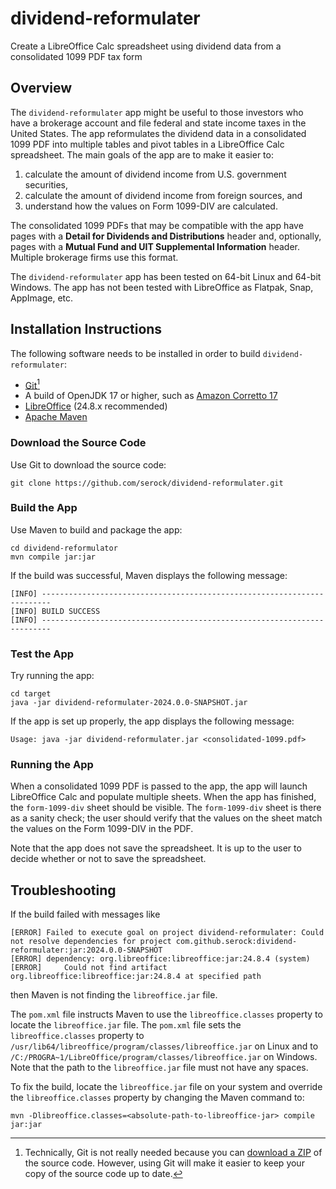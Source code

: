 # dividend-reformulater
Create a LibreOffice Calc spreadsheet using dividend data from a consolidated 1099 PDF tax form

## Overview
The `dividend-reformulater` app might be useful to those investors who have a brokerage account and file federal and state income taxes in the United States.
The app reformulates the dividend data in a consolidated 1099 PDF into multiple tables and pivot tables in a LibreOffice Calc spreadsheet.
The main goals of the app are to make it easier to:

1. calculate the amount of dividend income from U.S. government securities,
2. calculate the amount of dividend income from foreign sources, and
3. understand how the values on Form 1099-DIV are calculated.

The consolidated 1099 PDFs that may be compatible with the app have pages with a **Detail for Dividends and Distributions**
header and, optionally, pages with a **Mutual Fund and UIT Supplemental Information** header.
Multiple brokerage firms use this format.

The `dividend-reformulater` app has been tested on 64-bit Linux and 64-bit Windows.
The app has not been tested with LibreOffice as Flatpak, Snap, AppImage, etc.

## Installation Instructions
The following software needs to be installed in order to build `dividend-reformulater`:

* [Git](https://git-scm.com/downloads)[^1]
* A build of OpenJDK 17 or higher, such as [Amazon Corretto 17](https://aws.amazon.com/corretto/)
* [LibreOffice](https://www.libreoffice.org/download/download-libreoffice/) (24.8.x recommended)
* [Apache Maven](https://maven.apache.org/)

### Download the Source Code
Use Git to download the source code:

```Shell
git clone https://github.com/serock/dividend-reformulater.git
```

### Build the App
Use Maven to build and package the app:

```Shell
cd dividend-reformulator
mvn compile jar:jar
```

If the build was successful, Maven displays the following message:

```
[INFO] ------------------------------------------------------------------------
[INFO] BUILD SUCCESS
[INFO] ------------------------------------------------------------------------
```

### Test the App
Try running the app:

```Shell
cd target
java -jar dividend-reformulater-2024.0.0-SNAPSHOT.jar
```

If the app is set up properly, the app displays the following message:

```
Usage: java -jar dividend-reformulater.jar <consolidated-1099.pdf>
```

### Running the App

When a consolidated 1099 PDF is passed to the app, the app will launch LibreOffice Calc and populate multiple sheets.
When the app has finished, the `form-1099-div` sheet should be visible.
The `form-1099-div` sheet is there as a sanity check;
the user should verify that the values on the sheet match the values on the Form 1099-DIV in the PDF.

Note that the app does not save the spreadsheet. It is up to the user to decide whether or not to save the spreadsheet.

## Troubleshooting

If the build failed with messages like

```
[ERROR] Failed to execute goal on project dividend-reformulater: Could not resolve dependencies for project com.github.serock:dividend-reformulater:jar:2024.0.0-SNAPSHOT
[ERROR] dependency: org.libreoffice:libreoffice:jar:24.8.4 (system)
[ERROR]     Could not find artifact org.libreoffice:libreoffice:jar:24.8.4 at specified path
```

then Maven is not finding the `libreoffice.jar` file.

The `pom.xml` file instructs Maven to use the `libreoffice.classes` property to locate the `libreoffice.jar` file.
The `pom.xml` file sets the `libreoffice.classes` property to
`/usr/lib64/libreoffice/program/classes/libreoffice.jar` on Linux and to
`/C:/PROGRA~1/LibreOffice/program/classes/libreoffice.jar` on Windows.
Note that the path to the `libreoffice.jar` file must not have any spaces.

To fix the build, locate the `libreoffice.jar` file on your system and override the `libreoffice.classes` property by changing the Maven command to:

```
mvn -Dlibreoffice.classes=<absolute-path-to-libreoffice-jar> compile jar:jar
```

[^1]: Technically, Git is not really needed because you can [download a ZIP](https://github.com/serock/dividend-reformulater/archive/refs/heads/main.zip) of the source code.
  However, using Git will make it easier to keep your copy of the source code up to date.